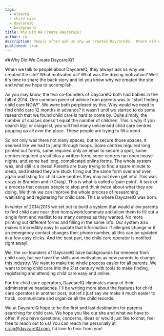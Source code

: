```yaml
---
tags:
  - Alberta
  - child care
  - daycareIQ
  - background
title: Why Did We Create DaycareIQ?
author: cp
description: People often ask us why we created DaycareIQ.  Where did we get the idea?  Why child care?  What does a chemical engineer and an infection control professional have to do with child care?  We want to answer your questions.
published: true
---
```


##Why Did We Create DaycareIQ?

When we talk to people about DaycareIQ, they always ask us why we created the site?  What motivated us? What was the driving motivation?  Well it's time to share the back story and let you know why we created the site and what we hope to accomplish.

As you may know, the two co-founders of DaycareIQ both had babies in the fall of 2014.  One common piece of advice from parents was to "start finding child care NOW!".  We were both perplexed by this.  Why would we need to find child care 12 months in advance?  It wasn't until we started to do some research that we found child care is hard to come by.  Quite simply, the number of spaces doesn't equal the number of children.  This is why if you search kijiji or craigslist, you will find many unlicensed child care centres popping up all over the place.  These people are trying to fill a need.

So not only was there not many spaces, but to secure those spaces, it seemed like we had to jump through hoops.  Some centres required long printed out forms, some required only an email to secure a spot, some centres required a visit plus a written form, some centres ran open house nights, and some had long, complicated online forms.  The whole system was, and still is a mess!  Parents are busy trying to find a spare minute to sleep, and instead they are stuck filling out the same form over and over again waitlisting for child care centres they may not even get into!  This was crazy to Brandon and I (Craig).  This is what is called a 'pain point'.  A task or a process that causes people to stop and think twice about what they are doing.  We think we can improve the whole process of researching, waitlisting and registering for child care.  This is where DaycareIQ was born.

In winter of 2014/2015 we set out to build a system that would allow parents to find child care near their home/work/commute and allow them to fill out a single form and waitlist to as many centres as they wanted.  No more printing out different forms and filling in the same info.  Our system also makes it incredibly easy to update that information.  If allergies change or if an emergency contact changes their phone number, all this can be updated in a few easy clicks.  And the best part, the child care operator is notified right away!

We, the co-founders of DaycareIQ have backgrounds far removed from child care, but we have the skills and motivation as new parents to change this industry. We want to make the whole process easier for all parents.  We want to bring child care into the 21st century with tools to make finding, registering and attending child care easy and online.

For the child care operators, DaycareIQ eliminates many of their administrative headaches.  I'll be writing more about the features for child care operators in another post, but let's just say we make it much easier to track, communicate and organize all the child records.

We at DaycareIQ hope to be the first and last destination for parents searching for child care.  We hope you like our site and what we have to offer.  If you have questions, concerns, ideas or would just like to chat, feel free to reach out to us!  You can reach me personally at craig@daycareIQ.com, I'd love to hear from you!
